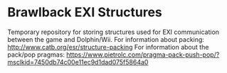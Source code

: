 # Brawlback EXI Structures
Temporary repository for storing structures used for EXI communication between the game and Dolphin/Wii.
For information about packing: http://www.catb.org/esr/structure-packing
For information about the pack/pop pragmas: https://www.pietrolc.com/pragma-pack-push-pop/?msclkid=7450db74c00e11ec9d1dad075f5864a0
